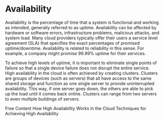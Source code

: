 # Availability

Availability is the percentage of time that a system is functional and working as intended, generally referred to as uptime. Availability can be affected by hardware or software errors, infrastructure problems, malicious attacks, and system load. Many cloud providers typically offer their users a service level agreement (SLA) that specifies the exact percentages of promised uptime/downtime. Availability is related to reliability in this sense. For example, a company might promise 99.99% uptime for their services.

To achieve high levels of uptime, it is important to eliminate single points of failure so that a single device failure does not disrupt the entire service. High availability in the cloud is often achieved by creating clusters. Clusters are groups of devices (such as servers) that all have access to the same shared storage and function as one single server to provide uninterrupted availability. This way, if one server goes down, the others are able to pick up the load until it comes back online. Clusters can range from two servers to even multiple buildings of servers.

<ResourceGroupTitle>Free Content</ResourceGroupTitle>
<BadgeLink badgeText='Course' colorScheme='green' href='https://codster.io/en/blog/high-availability-in-the-cloud/'>How High Availability Works in the Cloud</BadgeLink>
<BadgeLink badgeText='Course' colorScheme='green' href='https://www.sqlservercentral.com/articles/cloud-computing-basics-achieving-high-availability-2'>Techniques for Achieving High Availability</BadgeLink>
